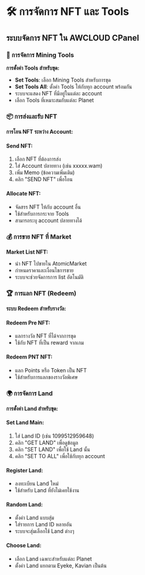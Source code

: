 # 🛠️ การจัดการ NFT และ Tools

## ระบบจัดการ NFT ใน AWCLOUD CPanel

### 🎯 การจัดการ Mining Tools

**การตั้งค่า Tools สำหรับขุด:**
- **Set Tools**: เลือก Mining Tools สำหรับการขุด
- **Set Tools All**: ตั้งค่า Tools ให้กับทุก account พร้อมกัน
- ระบบจะแสดง NFT ที่มีอยู่ในแต่ละ account
- เลือก Tools ที่เหมาะสมกับแต่ละ Planet

### 📦 การส่งและรับ NFT

**การโอน NFT ระหว่าง Account:**

#### **Send NFT:**
1. เลือก NFT ที่ต้องการส่ง
2. ใส่ Account ปลายทาง (เช่น xxxxx.wam)
3. เพิ่ม Memo (ข้อความเพิ่มเติม)
4. คลิก "SEND NFT" เพื่อโอน

#### **Allocate NFT:**
- จัดสรร NFT ให้กับ account อื่น
- ใช้สำหรับการกระจาย Tools
- สามารถระบุ account ปลายทางได้

### 💰 การขาย NFT ที่ Market

**Market List NFT:**
- นำ NFT ไปขายใน AtomicMarket
- กำหนดราคาและเงื่อนไขการขาย
- ระบบจะช่วยจัดการการ list อัตโนมัติ

### 🏆 การแลก NFT (Redeem)

**ระบบ Redeem สำหรับรางวัล:**

#### **Redeem Pre NFT:**
- แลกรางวัล NFT ที่ได้จากการขุด
- ใช้กับ NFT ที่เป็น reward จากเกม

#### **Redeem PNT NFT:**  
- แลก Points หรือ Token เป็น NFT
- ใช้สำหรับการแลกของรางวัลพิเศษ

### 🌍 การจัดการ Land

**การตั้งค่า Land สำหรับขุด:**

#### **Set Land Main:**
1. ใส่ Land ID (เช่น 1099512959648)
2. คลิก "GET LAND" เพื่อดูข้อมูล
3. คลิก "SET LAND" เพื่อใช้ Land นั้น
4. คลิก "SET TO ALL" เพื่อใช้กับทุก account

#### **Register Land:**
- ลงทะเบียน Land ใหม่
- ใช้สำหรับ Land ที่ยังไม่เคยใช้งาน

#### **Random Land:**
- ตั้งค่า Land แบบสุ่ม
- ใส่รายการ Land ID หลายอัน
- ระบบจะสุ่มเลือกใช้ Land ต่างๆ

#### **Choose Land:**
- เลือก Land เฉพาะสำหรับแต่ละ Planet
- ตั้งค่า Land แยกตาม Eyeke, Kavian เป็นต้น
